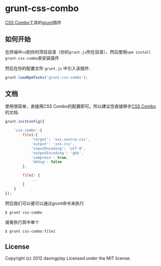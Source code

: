 # grunt-css-combo

[CSS Combo](https://github.com/daxingplay/css-combo)工具的[grunt](https://github.com/gruntjs/grunt)插件

## 如何开始
在终端中`cd`到你的项目目录（你的`grunt.js`所在目录），然后使用`npm install grunt-css-combo`来安装插件

然后在你的配置文件 `grunt.js` 中引入该插件:

```js
grunt.loadNpmTasks('grunt-css-combo');
```

## 文档

使用很简单，直接用CSS Combo的配置即可。所以建议您直接移步[CSS Combo](https://github.com/daxingplay/css-combo)的文档.

```js
grunt.initConfig({

    'css-combo':{
        file1:{
            'target': 'xxx.source.css',
            'output': 'xxx.css',
            'inputEncoding': 'utf-8',
            'outputEncoding': 'gbk',
            'compress': true,
            'debug': false
        },

        file2: {
            ...
        }
    }
});
```
然后我们可以便可以通过grunt命令来执行

```bash
$ grunt css-combo
```
或者执行其中单个
```bash
$ grunt css-combo:file1
```

## License
Copyright (c) 2012 daxingplay
Licensed under the MIT license.